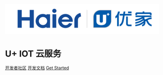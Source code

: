 ![logo](_media/icon.png)

# U+ IOT 云服务



[开发者社区](http://www.haigeek.com/static/index/index.html)
[开发文档](zh-cn/README)
[Get Started](en-us/README)

